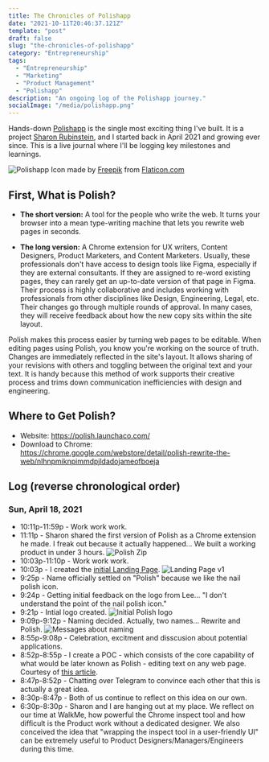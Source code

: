 ```yaml
---
title: The Chronicles of Polishapp
date: "2021-10-11T20:46:37.121Z"
template: "post"
draft: false
slug: "the-chronicles-of-polishapp"
category: "Entrepreneurship"
tags:
  - "Entrepreneurship"
  - "Marketing"
  - "Product Management"
  - "Polishapp"
description: "An ongoing log of the Polishapp journey."
socialImage: "/media/polishapp.png"
---
```


Hands-down [Polishapp](https://polish.launchaco.com/) is the single most exciting thing I've built. It is a project [Sharon Rubinstein](https://www.linkedin.com/in/sharon-rubinstein/), and I started back in April 2021 and growing ever since. This is a live journal where I'll be logging key milestones and learnings.

![Polishapp](/media/polishapp.png) Icon made by [Freepik](https://www.flaticon.com/authors/freepik) from [Flaticon.com](https://www.flaticon.com/)

## First, What is Polish?
- **The short version:**
A tool for the people who write the web. It turns your browser into a mean type-writing machine that lets you rewrite web pages in seconds.

- **The long version:**
A Chrome extension for UX writers, Content Designers, Product Marketers, and Content Marketers. Usually, these professionals don't have access to design tools like Figma, especially if they are external consultants. If they are assigned to re-word existing pages, they can rarely get an up-to-date version of that page in Figma. Their process is highly collaborative and includes working with professionals from other disciplines like Design, Engineering, Legal, etc. Their changes go through multiple rounds of approval. In many cases, they will receive feedback about how the new copy sits within the site layout.

Polish makes this process easier by turning web pages to be editable. 
When editing pages using Polish, you know you're working on the source of truth. Changes are immediately reflected in the site's layout. It allows sharing of your revisions with others and toggling between the original text and your text.
It is handy because this method of work supports their creative process and trims down communication inefficiencies with design and engineering.

## Where to Get Polish?
- Website: https://polish.launchaco.com/
- Download to Chrome: https://chrome.google.com/webstore/detail/polish-rewrite-the-web/nlhnpmiknpimmdpjldadojameofboeja

## Log (reverse chronological order)
### Sun, April 18, 2021
- 10:11p-11:59p - Work work work.
- 11:11p - Sharon shared the first version of Polish as a Chrome extension he made. I freak out because it actually happened... We built a working product in under 3 hours.
![Polish Zip](/media/polishzip.png)
- 10:03p-11:10p - Work work work.
- 10:03p - I created the [initial Landing Page](https://polish.launchaco.com/).
![Landing Page v1](/media/LandingPagev1.png)
- 9:25p - Name officially settled on "Polish" because we like the nail polish icon.
- 9:24p - Getting initial feedback on the logo from Lee... "I don't understand the point of the nail polish icon."
- 9:21p - Intial logo created.
![Initial Polish logo](/media/initialPolishLogo.jpg)
- 9:09p-9:12p - Naming decided. Actually, two names... Rewrite and Polish.
![Messages about naming](/media/namingConversationPolish.png)
- 8:55p-9:08p - Celebration, excitment and disscusion about potential applications.
- 8:52p-8:55p - I create a POC - which consists of the core capability of what would be later known as Polish - editing text on any web page. Courtesy of [this article](https://www.pagecloud.com/blog/how-to-edit-your-website).
- 8:47p-8:52p - Chatting over Telegram to convince each other that this is actually a great idea.
- 8:30p-8:47p - Both of us continue to reflect on this idea on our own.
- 6:30p-8:30p - Sharon and I are hanging out at my place. We reflect on our time at WalkMe, how powerful the Chrome inspect tool and how difficult is the Product work without a dedicated designer. We also conceived the idea that "wrapping the inspect tool in a user-friendly UI" can be extremely useful to Product Designers/Managers/Engineers during this time.


